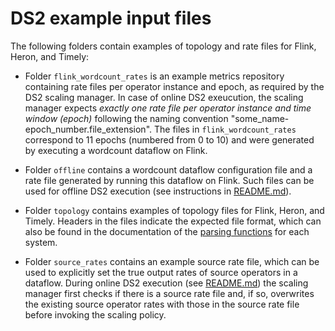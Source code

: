# DS2 example input files 

The following folders contain examples of topology and rate files for Flink, Heron, and Timely:

* Folder `flink_wordcount_rates` is an example metrics repository containing rate files per operator instance and epoch, as required by the DS2 scaling manager. In case of online DS2 exeucution, the scaling manager expects _exactly one rate file per operator instance and time window (epoch)_ following the naming convention "some_name-epoch_number.file_extension". The files in `flink_wordcount_rates` correspond to 11 epochs (numbered from 0 to 10) and were generated by executing a wordcount dataflow on Flink.

* Folder `offline` contains a wordcount dataflow configuration file and a rate file generated by running this dataflow on Flink. Such files can be used for offline DS2 execution (see instructions in [README.md](https://github.com/strymon-system/ds2/blob/master/README.md)).

* Folder `topology` contains examples of topology files for Flink, Heron, and Timely. Headers in the files indicate the expected file format, which can also be found in the documentation of the [parsing functions](http://strymon.systems.ethz.ch/ds2/doc/ds2/dataflow/parse/index.html) for each system.

* Folder `source_rates` contains an example source rate file, which can be used to explicitly set the true output rates of source operators in a dataflow. During online DS2 execution (see [README.md](https://github.com/strymon-system/ds2/blob/master/README.md)) the scaling manager first checks if there is a source rate file and, if so, overwrites the existing source operator rates with those in the source rate file before invoking the scaling policy.
